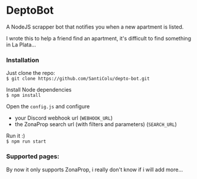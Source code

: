 # DeptoBot
A NodeJS scrapper bot that notifies you when a new apartment is listed. 

I wrote this to help a friend find an apartment, it's difficult to find something in La Plata...

### Installation
Just clone the repo:  
`$ git clone https://github.com/SantiColu/depto-bot.git`

Install Node dependencies  
`$ npm install`

Open the `config.js` and configure
  - your Discord webhook url (`WEBHOOK_URL`)
  - the ZonaProp search url (with filters and parameters) (`SEARCH_URL`)

Run it :)  
`$ npm run start`

### Supported pages:
By now it only supports ZonaProp, i really don't know if i will add more...
